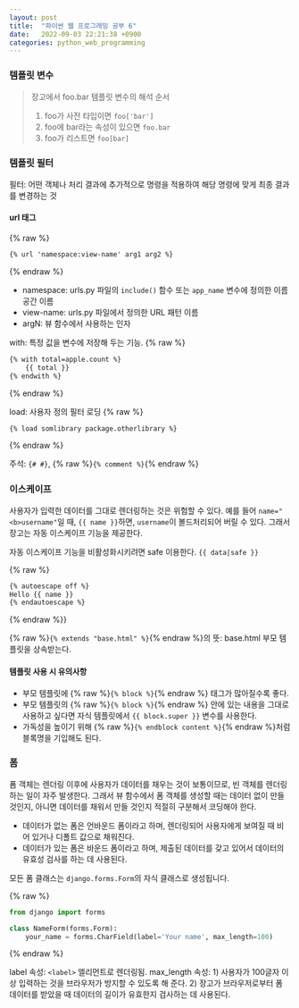 ```yaml
---
layout: post
title:  "파이썬 웹 프로그래밍 공부 6"
date:   2022-09-03 22:21:38 +0900
categories: python_web_programming
---
```


### 템플릿 변수

> 장고에서 foo.bar 템플릿 변수의 해석 순서
> 
> 1. foo가 사전 타입이면 `foo['bar']`
> 2. foo에 bar라는 속성이 있으면 `foo.bar`
> 3. foo가 리스트면 `foo[bar]`
> 


### 템플릿 필터

필터: 어떤 객체나 처리 결과에 추가적으로 명령을 적용하여 해당 명령에 맞게 최종 결과를 변경하는 것


#### url 태그


{% raw %}
```html
{% url 'namespace:view-name' arg1 arg2 %}
```
{% endraw %}

* namespace: urls.py 파일의 `include()` 함수 또는 `app_name` 변수에 정의한 이름 공간 이름
* view-name: urls.py 파일에서 정의한 URL 패턴 이름
* argN: 뷰 함수에서 사용하는 인자


with: 특정 값을 변수에 저장해 두는 기능.
{% raw %}
```html
{% with total=apple.count %}
    {{ total }}
{% endwith %}
```
{% endraw %}



load: 사용자 정의 필터 로딩
{% raw %}
```html
{% load somlibrary package.otherlibrary %}
```
{% endraw %}


주석: `{# #}`, {% raw %}`{% comment %}`{% endraw %}


### 이스케이프

사용자가 입력한 데이터를 그대로 렌더링하는 것은 위험할 수 있다.
예를 들어 `name="<b>username"`일 때, `{{ name }}`하면, `username`이 볼드처리되어 버릴 수 있다. 그래서 장고는 자동 이스케이프 기능을 제공한다.

자동 이스케이프 기능을 비활성화시키려면 safe 이용한다. `{{ data|safe }}`

{% raw %}
```html
{% autoescape off %}
Hello {{ name }}
{% endautoescape %}
```
{% endraw %}}



{% raw %}`{% extends "base.html" %}`{% endraw %}의 뜻: base.html 부모 템플릿을 상속받는다.


#### 템플릿 사용 시 유의사항

* 부모 템플릿에 {% raw %}`{% block %}`{% endraw %} 태그가 많아질수록 좋다.
* 부모 템플릿의 {% raw %}`{% block %}`{% endraw %} 안에 있는 내용을 그대로 사용하고 싶다면 자식 템플릿에서 `{{ block.super }}` 변수를 사용한다.
* 가독성을 높이기 위해 {% raw %}`{% endblock content %}`{% endraw %}처럼 블록명을 기입해도 된다.



### 폼

폼 객체는 렌더링 이후에 사용자가 데이터를 채우는 것이 보통이므로, 빈 객체를 렌더링하는 일이 자주 발생한다. 그래서 뷰 함수에서 폼 객체를 생성할 때는 데이터 없이 만들 것인지, 아니면 데이터를 채워서 만들 것인지 적절히 구분해서 코딩해야 한다.


* 데이터가 없는 폼은 언바운드 폼이라고 하며, 렌더링되어 사용자에게 보여질 때 비어 있거나 디폴트 값으로 채워진다.
* 데이터가 있는 폼은 바운드 폼이라고 하며, 제출된 데이터를 갖고 있어서 데이터의 유효성 검사를 하는 데 사용된다.


모든 폼 클래스는 `django.forms.Form`의 자식 클래스로 생성됩니다.

{% raw %}
```python
from django import forms

class NameForm(forms.Form):
    your_name = forms.CharField(label='Your name', max_length=100)
```
{% endraw %}

label 속성: `<label>` 엘리먼트로 렌더링됨.
max_length 속성: 1) 사용자가 100글자 이상 입력하는 것을 브라우저가 방지할 수 있도록 해 준다. 2) 장고가 브라우저로부터 폼 데이터를 받았을 때 데이터의 길이가 유효한지 검사하는 데 사용된다.






